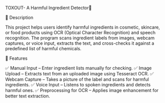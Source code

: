 TOXOUT- A Harmful Ingredient Detector🧴

📌 Description

This project helps users identify harmful ingredients in cosmetic, skincare, or food products using OCR (Optical Character Recognition) and speech recognition. The program scans ingredient labels from images, webcam captures, or voice input, extracts the text, and cross-checks it against a predefined list of harmful chemicals.

🚀 Features

✅ Manual Input – Enter ingredient lists manually for checking.
✅ Image Upload – Extracts text from an uploaded image using Tesseract OCR.
✅ Webcam Capture – Takes a picture of the label and scans for harmful ingredients.
✅ Voice Input – Listens to spoken ingredients and detects harmful ones.
✅ Preprocessing for OCR – Applies image enhancement for better text extraction.
